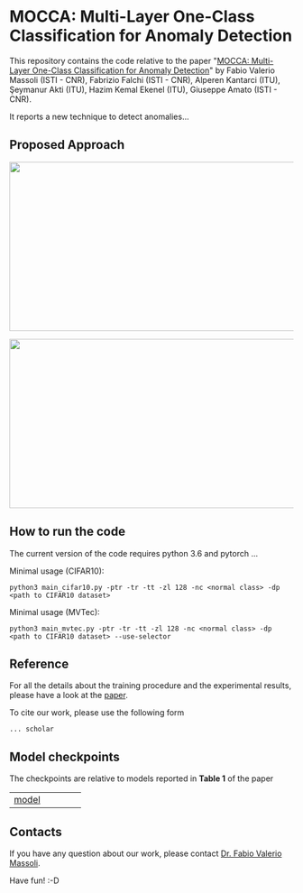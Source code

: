 # MOCCA: Multi-Layer One-Class Classification for Anomaly Detection

This repository contains the code relative to the paper "[MOCCA: Multi-Layer One-Class Classification for Anomaly Detection](https://...)" by Fabio Valerio Massoli (ISTI - CNR), Fabrizio Falchi (ISTI - CNR), Alperen Kantarci (ITU), Şeymanur Akti (ITU), Hazim Kemal Ekenel (ITU), Giuseppe Amato (ISTI - CNR).

It reports a new technique to detect anomalies... 

## Proposed Approach


<p align="center">
<img src=""  alt="" width="600" height="300">
</p>


<p align="center">
<img src="" alt="" width="700" height="300">
</p>

## How to run the code
The current version of the code requires python 3.6 and pytorch ...


Minimal usage (CIFAR10):

```
python3 main_cifar10.py -ptr -tr -tt -zl 128 -nc <normal class> -dp <path to CIFAR10 dataset>
```

Minimal usage (MVTec):

```
python3 main_mvtec.py -ptr -tr -tt -zl 128 -nc <normal class> -dp <path to CIFAR10 dataset> --use-selector
```


## Reference
For all the details about the training procedure and the experimental results, please have a look at the [paper](https:/...).

To cite our work, please use the following form

```
... scholar
```

## Model checkpoints

The checkpoints are relative to models reported in **Table 1** of the paper

|   |  | | |  |
| --- | --- | --- | --- | --- |
| [model](https://drive.google.com...) |  |  |  |  |


## Contacts
If you have any question about our work, please contact [Dr. Fabio Valerio Massoli](mailto:fabio.massoli@isti.cnr.it). 

Have fun! :-D

